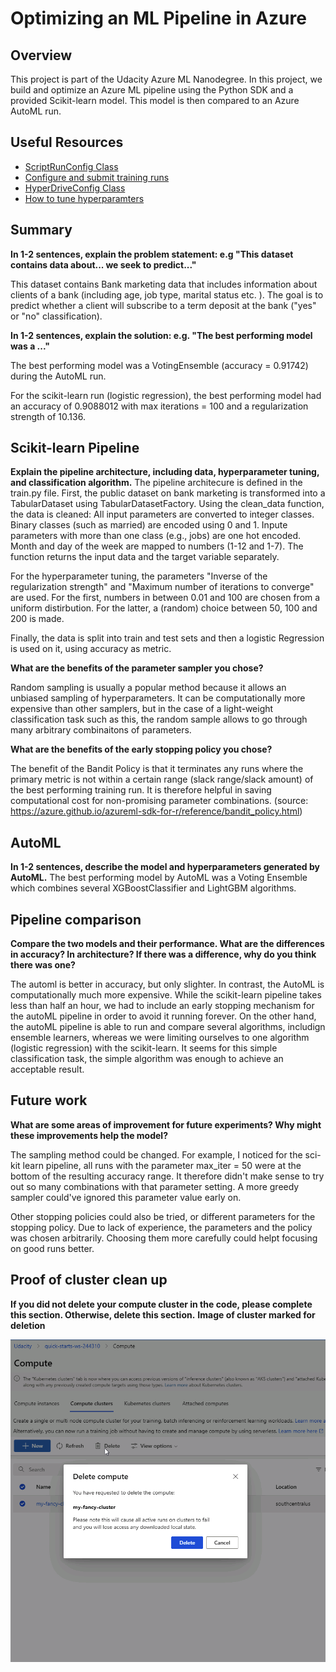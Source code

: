 # Optimizing an ML Pipeline in Azure

## Overview
This project is part of the Udacity Azure ML Nanodegree.
In this project, we build and optimize an Azure ML pipeline using the Python SDK and a provided Scikit-learn model.
This model is then compared to an Azure AutoML run.

## Useful Resources
- [ScriptRunConfig Class](https://docs.microsoft.com/en-us/python/api/azureml-core/azureml.core.scriptrunconfig?view=azure-ml-py)
- [Configure and submit training runs](https://docs.microsoft.com/en-us/azure/machine-learning/how-to-set-up-training-targets)
- [HyperDriveConfig Class](https://docs.microsoft.com/en-us/python/api/azureml-train-core/azureml.train.hyperdrive.hyperdriveconfig?view=azure-ml-py)
- [How to tune hyperparamters](https://docs.microsoft.com/en-us/azure/machine-learning/how-to-tune-hyperparameters)


## Summary
**In 1-2 sentences, explain the problem statement: e.g "This dataset contains data about... we seek to predict..."**

This dataset contains Bank marketing data that includes information about clients of a bank (including age, job type, marital status etc. ). The goal is to predict whether a client will subscribe to a term deposit at the bank ("yes" or "no" classification).

**In 1-2 sentences, explain the solution: e.g. "The best performing model was a ..."**

The best performing model was a VotingEnsemble (accuracy = 0.91742) during the AutoML run.

For the scikit-learn run (logistic regression), the best performing model had an accuracy of 0.9088012 with max iterations = 100 and a regularization strength of 10.136.

## Scikit-learn Pipeline
**Explain the pipeline architecture, including data, hyperparameter tuning, and classification algorithm.**
The pipeline architecure is defined in the train.py file. First, the public dataset on bank marketing is transformed into a TabularDataset using TabularDatasetFactory. Using the clean_data function, the data is cleaned: All input parameters are converted to integer classes.  Binary classes (such as married) are encoded using 0 and 1. Inpute parameters with more than one class (e.g., jobs) are one hot encoded. Month and day of the week are mapped to numbers (1-12 and 1-7). The function returns the input data and the target variable separately.

For the hyperparameter tuning, the parameters "Inverse of the regularization strength" and "Maximum number of iterations to converge" are used. For the first, numbers in between 0.01 and 100 are chosen from a uniform distirbution. For the latter, a (random) choice between 50, 100 and 200 is made.

Finally, the data is split into train and test sets and then a logistic Regression is used on it, using accuracy as metric.


**What are the benefits of the parameter sampler you chose?**

Random sampling is usually a popular method because it allows an unbiased sampling of hyperparameters. It can be computationally more expensive than other samplers, but in the case of a light-weight classification task such as this, the random sample allows to go through many arbitrary combinaitons of parameters.

**What are the benefits of the early stopping policy you chose?**

The benefit of the Bandit Policy is that it terminates any runs where the primary metric is not within a certain range (slack range/slack amount) of the best performing training run. It is therefore helpful in saving computational cost for non-promising parameter combinations. (source: https://azure.github.io/azureml-sdk-for-r/reference/bandit_policy.html)

## AutoML
**In 1-2 sentences, describe the model and hyperparameters generated by AutoML.**
The best performing model by AutoML was a Voting Ensemble which combines several XGBoostClassifier and LightGBM algorithms.


## Pipeline comparison
**Compare the two models and their performance. What are the differences in accuracy? In architecture? If there was a difference, why do you think there was one?**

The automl is better in accuracy, but only slighter. In contrast, the AutoML is computationally much more expensive. While the scikit-learn pipeline takes less than half an hour, we had to include an early stopping mechanism for the autoML pipeline in order to avoid it running forever. On the other hand, the autoML pipeline is able to run and compare several algorithms, includign ensemble learners, whereas we were limiting ourselves to one algorithm (logistic regression) with the scikit-learn. It seems for this simple classification task, the simple algorithm was enough to achieve an acceptable result.

## Future work
**What are some areas of improvement for future experiments? Why might these improvements help the model?**

The sampling method could be changed. For example, I noticed for the sci-kit learn pipeline, all runs with the parameter max_iter = 50 were at the bottom of the resulting accuracy range. It therefore didn't make sense to try out so many combinations with that parameter setting. A more greedy sampler could've ignored this parameter value early on.

Other stopping policies could also be tried, or different parameters for the stopping policy. Due to lack of experience, the parameters and the policy was chosen arbitrarily. Choosing them more carefully could helpt focusing on good runs better.





## Proof of cluster clean up
**If you did not delete your compute cluster in the code, please complete this section. Otherwise, delete this section.**
**Image of cluster marked for deletion**

![plot](./cluster-deletion.png)

